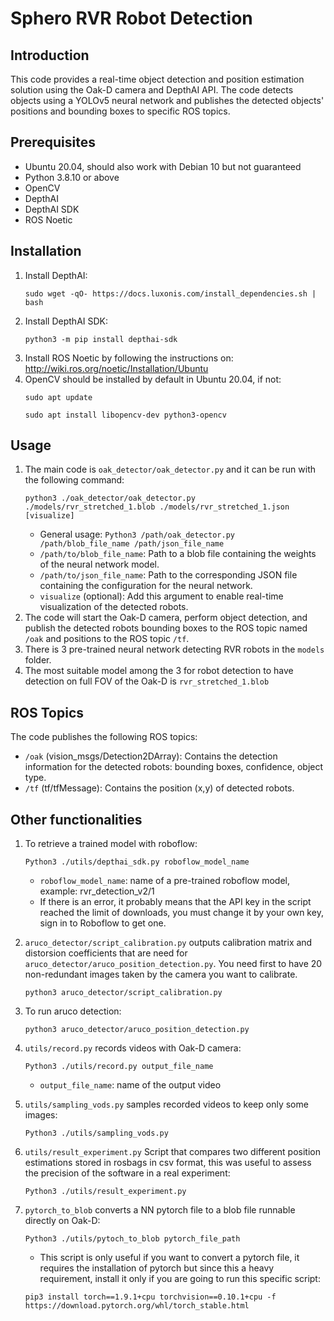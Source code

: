 # Sphero RVR Robot Detection

## Introduction
This code provides a real-time object detection and position estimation solution using the Oak-D camera and DepthAI API. The code detects objects using a YOLOv5 neural network and publishes the detected objects' positions and bounding boxes to specific ROS topics.

## Prerequisites
- Ubuntu 20.04, should also work with Debian 10 but not guaranteed
- Python 3.8.10 or above
- OpenCV
- DepthAI
- DepthAI SDK
- ROS Noetic

## Installation
1. Install DepthAI:
   ```
   sudo wget -qO- https://docs.luxonis.com/install_dependencies.sh | bash
   ```
2. Install DepthAI SDK:
   ```
   python3 -m pip install depthai-sdk
   ```
3. Install ROS Noetic by following the instructions on:
   http://wiki.ros.org/noetic/Installation/Ubuntu
4. OpenCV should be installed by default in Ubuntu 20.04, if not:
   ```
   sudo apt update
   ```
   ```
   sudo apt install libopencv-dev python3-opencv
   ```
## Usage
1. The main code is `oak_detector/oak_detector.py` and it can be run with the following command:
    ```
    python3 ./oak_detector/oak_detector.py ./models/rvr_stretched_1.blob ./models/rvr_stretched_1.json [visualize]
    ```
    - General usage: `Python3 /path/oak_detector.py /path/blob_file_name /path/json_file_name`
    - `/path/to/blob_file_name`: Path to a blob file containing the weights of the neural network model.
    - `/path/to/json_file_name`: Path to the corresponding JSON file containing the configuration for the neural network.
    - `visualize` (optional): Add this argument to enable real-time visualization of the detected robots.
2. The code will start the Oak-D camera, perform object detection, and publish the detected robots bounding boxes to the ROS topic named `/oak` and positions to the ROS topic `/tf`.
3. There is 3 pre-trained neural network detecting RVR robots in the `models` folder.
4. The most suitable model among the 3 for robot detection to have detection on full FOV of the Oak-D is `rvr_stretched_1.blob`
## ROS Topics
The code publishes the following ROS topics:
- `/oak` (vision_msgs/Detection2DArray): Contains the detection information for the detected robots: bounding boxes, confidence, object type.
- `/tf`  (tf/tfMessage): Contains the position (x,y) of detected robots.

## Other functionalities

1. To retrieve a trained model with roboflow:
   ```
   Python3 ./utils/depthai_sdk.py roboflow_model_name
   ```
   - `roboflow_model_name`: name of a pre-trained roboflow model, example: rvr_detection_v2/1
   - If there is an error, it probably means that the API key in the script reached the limit of downloads, you must change it by your own key, sign in to Roboflow to get one.

2. `aruco_detector/script_calibration.py` outputs calibration matrix and distorsion coefficients that are need for `aruco_detector/aruco_position_detection.py`. You need first to have 20 non-redundant images taken by the camera you want to calibrate.
   ```
   python3 aruco_detector/script_calibration.py
   ```
3. To run aruco detection:
   ```
   python3 aruco_detector/aruco_position_detection.py
   ```
4. `utils/record.py` records videos with Oak-D camera:
   ```
   Python3 ./utils/record.py output_file_name
   ```
   - `output_file_name`: name of the output video
5. `utils/sampling_vods.py` samples recorded videos to keep only some images:
   ```
   Python3 ./utils/sampling_vods.py
   ```
6. `utils/result_experiment.py` Script that compares two different position estimations stored in rosbags in csv format, this was useful to assess the precision of the software in a real experiment:
   ```
   Python3 ./utils/result_experiment.py
   ```
7. `pytorch_to_blob` converts a NN pytorch file to a blob file runnable directly on Oak-D:
   ```
   Python3 ./utils/pytoch_to_blob pytorch_file_path
   ```
   - This script is only useful if you want to convert a pytorch file, it requires the installation of pytorch but since this a heavy requirement, install it only if you are going to run this specific script:
   ```
   pip3 install torch==1.9.1+cpu torchvision==0.10.1+cpu -f https://download.pytorch.org/whl/torch_stable.html
   ```
   
